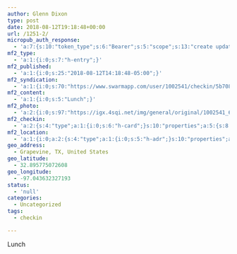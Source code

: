 ```yaml
---
author: Glenn Dixon
type: post
date: 2018-08-12T19:18:48+00:00
url: /1251-2/
micropub_auth_response:
  - 'a:7:{s:10:"token_type";s:6:"Bearer";s:5:"scope";s:13:"create update";s:2:"me";s:28:"https://glenn.thedixons.net/";s:9:"issued_by";s:55:"https://glenn.thedixons.net/wp-json/indieauth/1.0/token";s:9:"client_id";s:27:"https://ownyourswarm.p3k.io";s:9:"issued_at";i:1533182350;s:4:"user";i:1;}'
mf2_type:
  - 'a:1:{i:0;s:7:"h-entry";}'
mf2_published:
  - 'a:1:{i:0;s:25:"2018-08-12T14:18:48-05:00";}'
mf2_syndication:
  - 'a:1:{i:0;s:70:"https://www.swarmapp.com/user/1002541/checkin/5b708818492814002c2b21d7";}'
mf2_content:
  - 'a:1:{i:0;s:5:"Lunch";}'
mf2_photo:
  - 'a:2:{i:0;s:97:"https://igx.4sqi.net/img/general/original/1002541_6euuPco6wduTlluC03pHNWyVmkM4ky7oP9-Lyw6-sv0.jpg";i:1;s:97:"https://igx.4sqi.net/img/general/original/1002541_QLAzhjViTdOd6SeqC3fO_1ODYrpsB8PH6mS1Lc-G53c.jpg";}'
mf2_checkin:
  - 'a:2:{s:4:"type";a:1:{i:0;s:6:"h-card";}s:10:"properties";a:5:{s:8:"latitude";a:1:{i:0;d:32.89577507260758437723779934458434581756591796875;}s:9:"longitude";a:1:{i:0;d:-97.0436323271932650413873489014804363250732421875;}s:8:"locality";a:1:{i:0;s:9:"Grapevine";}s:6:"region";a:1:{i:0;s:2:"TX";}s:12:"country-name";a:1:{i:0;s:13:"United States";}}}'
mf2_location:
  - 'a:1:{i:0;a:2:{s:4:"type";a:1:{i:0;s:5:"h-adr";}s:10:"properties";a:5:{s:8:"latitude";a:1:{i:0;d:32.89577507260758437723779934458434581756591796875;}s:9:"longitude";a:1:{i:0;d:-97.0436323271932650413873489014804363250732421875;}s:8:"locality";a:1:{i:0;s:9:"Grapevine";}s:6:"region";a:1:{i:0;s:2:"TX";}s:12:"country-name";a:1:{i:0;s:13:"United States";}}}}'
geo_address:
  - Grapevine, TX, United States
geo_latitude:
  - 32.895775072608
geo_longitude:
  - -97.043632327193
status:
  - 'null'
categories:
  - Uncategorized
tags:
  - checkin

---
```

Lunch
